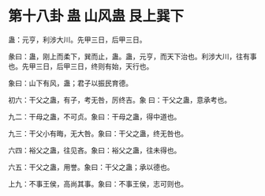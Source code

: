# 第十八卦 蛊 山风蛊 艮上巽下


蛊：元亨，利涉大川。先甲三日，后甲三日。

彖曰：蛊，刚上而柔下，巽而止，蛊。蛊，元亨，而天下治也。利涉大川，往有事也。先甲三日，后甲三日，终则有始，天行也。

象曰：山下有风，蛊；君子以振民育德。

初六：干父之蛊，有子，考无咎，厉终吉。象 曰：干父之蛊，意承考也。

九二：干母之蛊，不可贞。象曰：干母之蛊，得中道也。

九三：干父小有晦，无大咎。象曰：干父之蛊，终无咎也。

六四：裕父之蛊，往见吝。象曰：裕父之蛊，往未得也。

六五：干父之蛊，用誉。象曰：干父之蛊；承以德也。

上九：不事王侯，高尚其事。象曰：不事王侯，志可则也。

